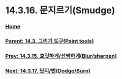 # 14.3.16. 문지르기(Smudge)

### [Home](./00-home.md)
### [Parent: 14.3. 그리기 도구(Paint tools)](./14-03-00-paint-tools.md)
### [Prev: 14.3.15. 흐릿하게/선명하게(Blur/sharpen)](./14-03-15-blur-sharpen.md)
### [Next: 14.3.17. 닷지/번(Dodge/Burn)](./14-03-17-dodge-burn.md)
